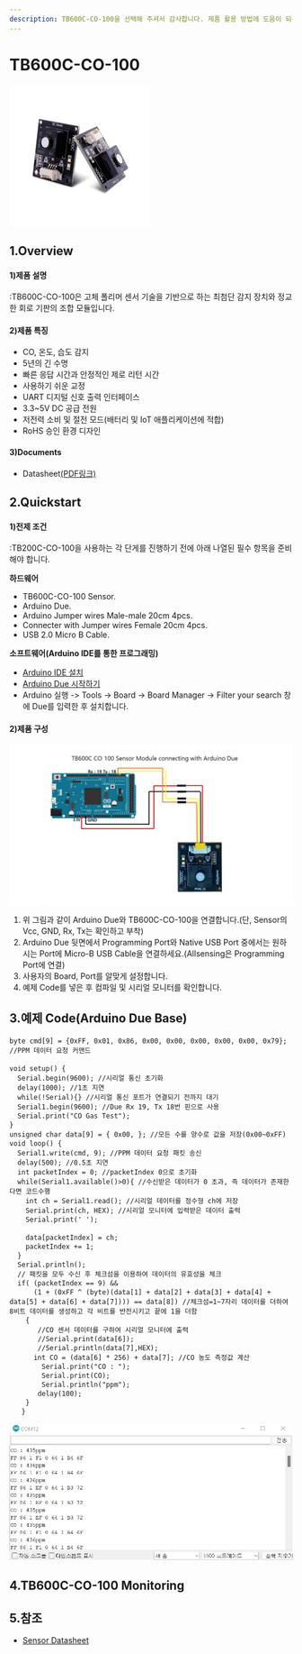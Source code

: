 ```yaml
---
description: TB600C-CO-100을 선택해 주셔서 감사합니다. 제품 활용 방법에 도움이 되는 모든 문서를 제공하였습니다.
---
```


# TB600C-CO-100

![TB600C-CO-100](<../../.gitbook/assets/tb600c 250x250.png>)

## 1.Overview

#### 1)제품 설명

:TB600C-CO-100은 고체 폴리머 센서 기술을 기반으로 하는 최첨단 감지 장치와 정교한 회로 기판의 조합 모듈입니다.

#### 2)제품 특징

* CO, 온도, 습도 감지
* 5년의 긴 수명
* 빠른 응답 시간과 안정적인 제로 리턴 시간
* 사용하기 쉬운 교정
* UART 디지털 신호 출력 인터페이스
* 3.3\~5V DC 공급 전원
* 저전력 소비 및 절전 모드(배터리 및 IoT 애플리케이션에 적합)
* RoHS 승인 환경 디자인

#### 3)Documents

* Datasheet[(PDF링크)](https://ecsense.com/wp-content/uploads/2021/03/TB600C\_CO\_100ppm\_Technical-Specification20200513.pdf)

## 2.Quickstart

#### 1)전제 조건

:TB200C-CO-100을 사용하는 각 단게를 진행하기 전에 아래 나열된 필수 항목을 준비해야 합니다.

**하드웨어**

* TB600C-CO-100 Sensor.
* Arduino Due.
* Arduino Jumper wires Male-male 20cm 4pcs.
* Connecter with Jumper wires Female 20cm 4pcs.
* USB 2.0 Micro B Cable.

**소프트웨어(Arduino IDE를 통한 프로그래밍)**

* [Arduino IDE 설치](https://www.arduino.cc/en/software)
* [Arduino Due 시작하기](https://www.arduino.cc/en/Guide/ArduinoDue)
* Arduino 실행 -> Tools -> Board -> Board Manager -> Filter your search 창에 Due를 입력한 후 설치합니다.

#### 2)제품 구성

![](<../../.gitbook/assets/TB600C CO Sensor Module with connecting arduino uno.jpg>)

1. 위 그림과 같이 Arduino Due와 TB600C-CO-100을 연결합니다.(단, Sensor의 Vcc, GND, Rx, Tx는 확인하고 부착)
2. Arduino Due 뒷면에서 Programming Port와 Native USB Port 중에서는 원하시는 Port에 Micro-B USB Cable을 연결하세요.(Allsensing은 Programming Port에 연결)
3. 사용자의 Board, Port를 알맞게 설정합니다.
4. 예제 Code를 넣은 후 컴파일 및 시리얼 모니터를 확인합니다.

## 3.예제 Code(Arduino Due Base)

```arduino
byte cmd[9] = {0xFF, 0x01, 0x86, 0x00, 0x00, 0x00, 0x00, 0x00, 0x79}; //PPM 데이터 요청 커맨드

void setup() {
  Serial.begin(9600); //시리얼 통신 초기화
  delay(1000); //1초 지연
  while(!Serial){} //시리얼 통신 포트가 연결되기 전까지 대기
  Serial1.begin(9600); //Due Rx 19, Tx 18번 핀으로 사용
  Serial.print("CO Gas Test"); 
}
unsigned char data[9] = { 0x00, }; //모든 수를 양수로 값을 저장(0x00~0xFF)
void loop() {
  Serial1.write(cmd, 9); //PPM 데이터 요청 패킷 송신
  delay(500); //0.5초 지연
  int packetIndex = 0; //packetIndex 0으로 초기화
  while(Serial1.available()>0){ //수신받은 데이터가 0 초과, 즉 데이터가 존재한다면 코드수행
    int ch = Serial1.read(); //시리얼 데이터를 정수형 ch에 저장
    Serial.print(ch, HEX); //시리얼 모니터에 입력받은 데이터 출력
    Serial.print(' ');

    data[packetIndex] = ch;
    packetIndex += 1;
  }
  Serial.println();
  // 패킷을 모두 수신 후 체크섬을 이용하여 데이터의 유효성을 체크
  if( (packetIndex == 9) &&
      (1 + (0xFF ^ (byte)(data[1] + data[2] + data[3] + data[4] + data[5] + data[6] + data[7]))) == data[8]) //체크섬=1~7자리 데이터를 더하여 8비트 데이터를 생성하고 각 비트를 반전시키고 끝에 1을 더함
    {
       //CO 센서 데이터를 구하여 시리얼 모니터에 출력
       //Serial.print(data[6]);
       //Serial.println(data[7],HEX);
      int CO = (data[6] * 256) + data[7]; //CO 농도 측정값 계산
        Serial.print("CO : ");
        Serial.print(CO);
        Serial.println("ppm");   
       delay(100); 
    }
   }
```

![](<../../.gitbook/assets/TB600C CO 시리얼 모니터.jpg>)

## 4.TB600C-CO-100 Monitoring

## 5.참조

* [Sensor Datasheet](https://ecsense.com/product/tb600c-co-100-air-quality-sensor-module/)

